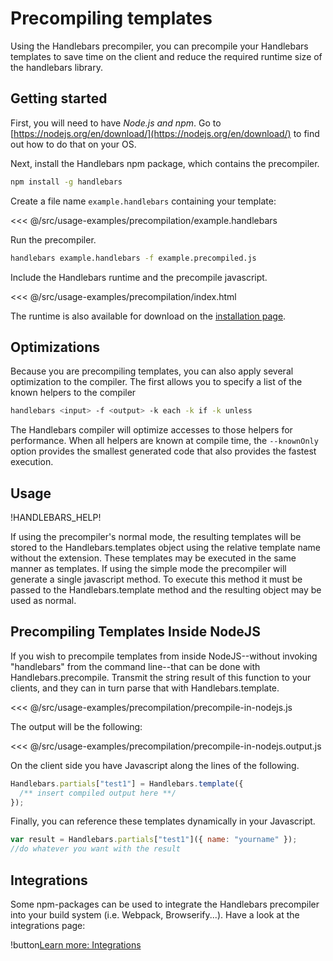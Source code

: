 # Precompiling templates

Using the Handlebars precompiler, you can precompile your Handlebars templates to save time on the client and reduce the
required runtime size of the handlebars library.

## Getting started

First, you will need to have _Node.js and npm_. Go to [https://nodejs.org/en/download/](https://nodejs.org/en/download/)
to find out how to do that on your OS.

Next, install the Handlebars npm package, which contains the precompiler.

```bash
npm install -g handlebars
```

Create a file name `example.handlebars` containing your template:

<<< @/src/usage-examples/precompilation/example.handlebars

Run the precompiler.

```bash
handlebars example.handlebars -f example.precompiled.js
```

Include the Handlebars runtime and the precompile javascript.

<<< @/src/usage-examples/precompilation/index.html

The runtime is also available for download on the [installation page](index.md#downloading-handlebars).

## Optimizations

Because you are precompiling templates, you can also apply several optimization to the compiler. The first allows you to
specify a list of the known helpers to the compiler

```bash
handlebars <input> -f <output> -k each -k if -k unless
```

The Handlebars compiler will optimize accesses to those helpers for performance. When all helpers are known at compile
time, the `--knownOnly` option provides the smallest generated code that also provides the fastest execution.

## Usage

!HANDLEBARS_HELP!

If using the precompiler's normal mode, the resulting templates will be stored to the Handlebars.templates object using
the relative template name without the extension. These templates may be executed in the same manner as templates. If using
the simple mode the precompiler will generate a single javascript method. To execute this method it must be passed to
the Handlebars.template method and the resulting object may be used as normal.

## Precompiling Templates Inside NodeJS

If you wish to precompile templates from inside NodeJS--without invoking "handlebars" from the command line--that can be
done with Handlebars.precompile. Transmit the string result of this function to your clients, and they can in turn parse
that with Handlebars.template.

<<< @/src/usage-examples/precompilation/precompile-in-nodejs.js

The output will be the following:

<<< @/src/usage-examples/precompilation/precompile-in-nodejs.output.js

On the client side you have Javascript along the lines of the following.

```js
Handlebars.partials["test1"] = Handlebars.template({
  /** insert compiled output here **/
});
```

Finally, you can reference these templates dynamically in your Javascript.

```js
var result = Handlebars.partials["test1"]({ name: "yourname" });
//do whatever you want with the result
```

## Integrations

Some npm-packages can be used to integrate the Handlebars precompiler into your build system (i.e. Webpack,
Browserify...). Have a look at the integrations page:

!button[Learn more: Integrations](integrations.md)
